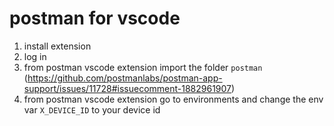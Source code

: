 # postman for vscode

1. install extension
2. log in
3. from postman vscode extension import the folder `postman` (https://github.com/postmanlabs/postman-app-support/issues/11728#issuecomment-1882961907)
4. from postman vscode extension go to environments and change the env var `X_DEVICE_ID` to your device id

